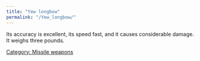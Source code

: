 ```yaml
---
title: "Yew longbow"
permalink: "/Yew_longbow/"
---
```


Its accuracy is excellent, its speed fast, and it causes considerable
damage. It weighs three pounds.

[Category: Missile weapons](Category:_Missile_weapons "wikilink")